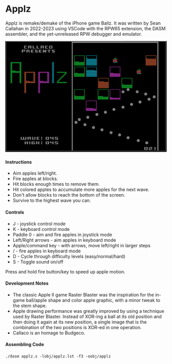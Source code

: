 # Applz

Applz is remake/demake of the iPhone game Ballz.  It was written by Sean Callahan in 2022-2023 using VSCode with the RPW65 extension, the DASM assembler, and the yet-unreleased RPW debugger and emulator.

<img src="applz.png"/>

#### Instructions

* Aim apples left/right.
* Fire apples at blocks.
* Hit blocks enough times to remove them.
* Hit colored apples to accumulate more apples for the next wave.
* Don't allow blocks to reach the bottom of the screen.
* Survive to the highest wave you can.

#### Controls

* J - joystick control mode
* K - keyboard control mode
* Paddle 0 - aim and fire apples in joystick mode
* Left/Right arrows - aim apples in keyboard mode
* Apple/command key - with arrows, move left/right in larger steps
* <SPACE>/<RETURN> - fire apples in keyboard mode
* D - Cycle through difficulty levels (easy/normal/hard)
* S - Toggle sound on/off

Press and hold fire button/key to speed up apple motion.

#### Development Notes

* The classic Apple II game Raster Blaster was the inspiration for the in-game ball/apple shape and color apple graphic, with a minor tweak to the stem shape.
* Apple drawing performance was greatly improved by using a technique used by Raster Blaster.  Instead of XOR-ing a ball at its old position and then doing it again at its new position, a single image that is the combination of the two positions is XOR-ed in one operation.
* Callaco is an homage to Budgeco.

#### Assembling Code

```./dasm applz.s -lobj/applz.lst -f3 -oobj/applz```
